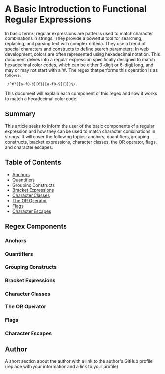 # A Basic Introduction to Functional Regular Expressions

In basic terms, regular expressions are patterns used to match character combinations in strings. They provide a powerful tool for searching, replacing, and parsing text with complex criteria. They use a blend of special characters and constructs to define search parameters.
In web development, colors are often represented using hexadecimal notation. This document delves into a regular expression specifically designed to match hexadecimal color codes, which can be either 3-digit or 6-digit long, and may or may not start with a ‘#’. The regex that performs this operation is as follows:
```
 /^#?([a-f0-9]{6}|[a-f0-9]{3})$/.
```
This document will explain each component of this regex and how it works to match a hexadecimal color code.

## Summary

This article seeks to inform the user of the basic components of a regular expression and how they can be used to match character combinations in strings. It will cover the following topics: anchors, quantifiers, grouping constructs, bracket expressions, character classes, the OR operator, flags, and character escapes. 

## Table of Contents

- [Anchors](#anchors)
- [Quantifiers](#quantifiers)
- [Grouping Constructs](#grouping-constructs)
- [Bracket Expressions](#bracket-expressions)
- [Character Classes](#character-classes)
- [The OR Operator](#the-or-operator)
- [Flags](#flags)
- [Character Escapes](#character-escapes)

## Regex Components

### Anchors

### Quantifiers

### Grouping Constructs

### Bracket Expressions

### Character Classes

### The OR Operator

### Flags

### Character Escapes

## Author

A short section about the author with a link to the author's GitHub profile (replace with your information and a link to your profile)
